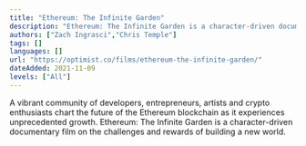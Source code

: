 ```yaml
---
title: "Ethereum: The Infinite Garden"
description: "Ethereum: The Infinite Garden is a character-driven documentary film on the challenges and rewards of building a new world."
authors: ["Zach Ingrasci","Chris Temple"]
tags: []
languages: []
url: "https://optimist.co/films/ethereum-the-infinite-garden/"
dateAdded: 2021-11-09
levels: ["All"]
---
```


A vibrant community of developers, entrepreneurs, artists and crypto enthusiasts chart the future of the Ethereum blockchain as it experiences unprecedented growth. Ethereum: The Infinite Garden is a character-driven documentary film on the challenges and rewards of building a new world.